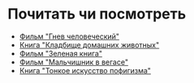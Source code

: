<html lang="ru">

  <head>
    <title>Ссылочки</title>
  </head>

  <body>
<h1>Почитать чи посмотреть</h1>
<ul>
<li><a href="http://www.kinopoisk.ru/film/1318972/">Фильм "Гнев человеческий"</a></li>
<li><a href="http://booksread.ru/page/kladbishhe-domashnih-zhyvotnyh">Книга "Кладбище домашних животных"</a></li>
<li><a href="http://www.kinopoisk.ru/film/1108577/">Фильм "Зеленая книга"</a></li>  
<li><a href="http://www.kinopoisk.ru/film/426004/">Фильм "Мальчишник в вегасе"</a></li>  
<li><a href="http://ru.bookmate.com/books/aeadDf9f">Книга "Тонкое искусство пофигизма"</a></li>
</ul>
</body>

</html>
